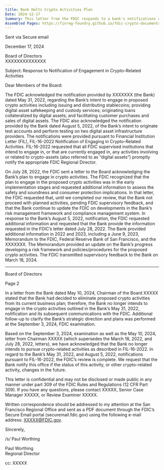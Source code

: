 ```yaml
---
title: Bank Halts Crypto Activities Plan
Date: 2024-12-17
Summary: This letter from the FDIC responds to a bank's notifications about engaging in crypto-related activities. The bank had notified the FDIC in May and August 2022 of its intent to engage in various crypto activities including issuing stablecoins, providing digital asset custody services, originating loans collateralized by digital assets, and facilitating customer transactions with digital assets. The FDIC had requested additional information and asked the bank not to proceed with planned activities pending supervisory feedback. The letter acknowledges that the bank subsequently informed the FDIC in May 2024 that it had decided to eliminate proposed crypto activities from its business plan. The FDIC confirms that its review of the bank's notifications pursuant to FIL-16-2022 is complete and requests notification if the status of crypto-related activities changes in the future. (AI-generated)
Assembled Pages: https://finreg-foundry.github.io/fdic-crypto-documents//assets/assembled_pages/pause_letter_2024-12-17.pdf
---
```

Sent via Secure email

December 17, 2024

Board of Directors  
XXXXXXXXXXXXXX

Subject: Response to Notification of Engagement in Crypto-Related Activities

Dear Members of the Board:

The FDIC acknowledged the notification provided by XXXXXXX (the Bank) dated May 31, 2022, regarding the Bank’s intent to engage in proposed crypto activities including issuing and distributing stablecoins; providing digital asset safekeeping and custody services; originating loans collateralized by digital assets; and facilitating customer purchases and sales of digital assets. The FDIC also acknowledged the notification provided by the Bank dated August 5, 2022, of the Bank’s intent to originate test accounts and perform testing on two digital asset infrastructure providers. The notifications were provided pursuant to Financial Institution Letter (FIL), FIL-16-2022 Notification of Engaging in Crypto-Related Activities. FIL-16-2022 requested that all FDIC supervised institutions that intend to engage in, or that are currently engaged in, any activities involving or related to crypto-assets (also referred to as “digital assets”) promptly notify the appropriate FDIC Regional Director.

On July 28, 2022, the FDIC sent a letter to the Board acknowledging the Bank’s plan to engage in crypto activities. The FDIC recognized that the plan to engage in the proposed crypto activities was in the early implementation stages and requested additional information to assess the safety and soundness and consumer protection implications. In that letter, the FDIC requested that, until we completed our review, that the Bank not proceed with planned activities, pending FDIC supervisory feedback, and that the Bank continue to update the FDIC on developments in the Bank’s risk management framework and compliance management system. In response to the Bank’s August 5, 2022, notification, the FDIC requested additional information and requested that the Bank provide the information requested in the FDIC’s letter dated July 28, 2022. The Bank provided additional information in 2022 and 2023, including a June 9, 2023, Memorandum to the FDIC, Federal Reserve Bank of San Francisco, and the XXXXXXX. The Memorandum provided an update on the Bank’s progress developing a risk framework and policies/procedures for the proposed crypto activities. The FDIC transmitted supervisory feedback to the Bank on March 18, 2024.

---

Board of Directors

Page 2

In a letter from the Bank dated May 10, 2024, Chairman of the Board XXXXX stated that the Bank had decided to eliminate proposed crypto activities from its current business plan; therefore, the Bank no longer intends to engage in the crypto activities outlined in the Bank’s May 31, 2022, notification and its subsequent communications with the FDIC. Additional follow-up to clarify the Bank’s strategic direction and plans was performed at the September 3, 2024, FDIC examination.

Based on the September 3, 2024, examination as well as the May 10, 2024, letter from Chairman XXXXX (which supersedes the March 18, 2022, and July 28, 2022, letters), we have acknowledged that the Bank no longer intends to pursue crypto-related activities as described in FIL-16-2022. In regard to the Bank’s May 31, 2022, and August 5, 2022, notifications pursuant to FIL-16-2022, the FDIC’s review is complete. We request that the Bank notify this office if the status of this activity, or other crypto-related activity, changes in the future.

This letter is confidential and may not be disclosed or made public in any manner under part 309 of the FDIC Rules and Regulations (12 CFR Part 309). If you have any questions, please contact XXXXX, Senior Case Manager XXXXX, or Review Examiner XXXXX.

Written correspondence should be addressed to my attention at the San Francisco Regional Office and sent as a PDF document through the FDIC’s Secure Email portal (securemail.fdic.gov) using the following e-mail address: XXXXX@FDIC.gov.

Sincerely,

/s/ Paul Worthing

Paul Worthing  
Regional Director

cc: XXXXX